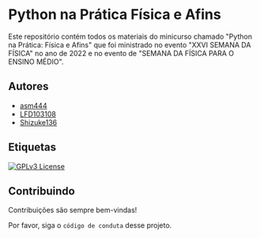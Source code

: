 
# Python na Prática Física e Afins

Este repositório contém todos os materiais do minicurso chamado "Python na Prática: Física e Afins" que foi ministrado no evento "XXVI SEMANA DA FÍSICA" no ano de 2022 e no evento de "SEMANA DA FÍSICA PARA O ENSINO MÉDIO".



## Autores

- [asm444](https://www.github.com/asm444)
- [LFD103108](https://www.github.com/LFD103108)
- [Shizuke136](https://www.github.com/Shizuke136)



## Etiquetas

[![GPLv3 License](https://img.shields.io/badge/License-GPL%20v3-yellow.svg)](https://opensource.org/licenses/)

## Contribuindo

Contribuições são sempre bem-vindas!

Por favor, siga o `código de conduta` desse projeto.

